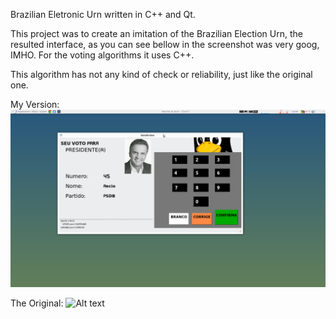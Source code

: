 Brazilian Eletronic Urn written in C++ and Qt.

This project was to create an imitation of the Brazilian Election Urn, the resulted interface, as you can see bellow in the screenshot was very goog, IMHO.
For the voting algorithms it uses C++. 

This algorithm has not any kind of check or reliability, just like the original one.

My Version:
![Alt text](/Screenshot_v1.png)

The Original:
![Alt text](https://i.ytimg.com/vi/kAHN4TlWOzk/maxresdefault.jpg)
